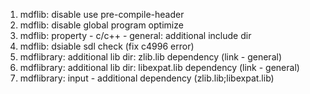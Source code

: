 1. mdflib: disable use pre-compile-header
2. mdflib: disable global program optimize
3. mdflib: property - c/c++ - general: additional include dir
4. mdflib: dsiable sdl check (fix c4996 error)
5. mdflibrary: additional lib dir: zlib.lib dependency (link - general)
6. mdflibrary: additional lib dir: libexpat.lib dependency (link - general)
7. mdflibrary: input - additional dependency (zlib.lib;libexpat.lib)